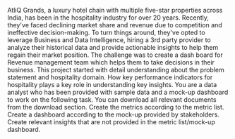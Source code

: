 AtliQ Grands, a luxury hotel chain with multiple five-star properties across India, has been in the hospitality industry for over 20 years. Recently, they've faced declining market share and revenue due to competition and ineffective decision-making. To turn things around, they've opted to leverage Business and Data Intelligence, hiring a 3rd party provider to analyze their historical data and provide actionable insights to help them regain their market position.
The challenge was to create a dash board for Revenue management team which helps them to take decisions in their business.
This project started with detail understanding about the problem statement and hospitality domain. How key performance indicators for hospitality plays a key role in understanding key insights. You are a data analyst who has been provided with sample data and a mock-up dashboard to work on the following task. You can download all relevant documents from the download section.
Create the metrics according to the metric list. Create a dashboard according to the mock-up provided by stakeholders. Create relevant insights that are not provided in the metric list/mock-up dashboard.
 
